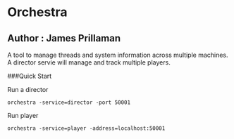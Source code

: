 # Orchestra
## Author : James Prillaman

A tool to manage threads and system information across multiple machines. A director servie will manage and track multiple players.




###Quick Start

Run a director
```
orchestra -service=director -port 50001
```

Run player
```
orchestra -service=player -address=localhost:50001
```

